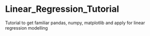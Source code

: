 # Linear_Regression_Tutorial

Tutorial to get familiar pandas, numpy, matplotlib and apply for linear regression modelling
